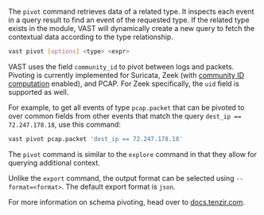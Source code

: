 The `pivot` command retrieves data of a related type. It inspects each
event in a query result to find an event of the requested type. If the related
type exists in the module, VAST will dynamically create a new query to fetch the
contextual data according to the type relationship.

```bash
vast pivot [options] <type> <expr>
```

VAST uses the field `community_id` to pivot between logs and packets. Pivoting
is currently implemented for Suricata, Zeek (with [community ID
computation](https://github.com/corelight/bro-community-id) enabled), and PCAP.
For Zeek specifically, the `uid` field is supported as well.

For example, to get all events of type `pcap.packet` that can be pivoted to over
common fields from other events that match the query `dest_ip == 72.247.178.18`,
use this command:

```bash
vast pivot pcap.packet 'dest_ip == 72.247.178.18'
```

The `pivot` command is similar to the `explore` command in that they allow for
querying additional context.

Unlike the `export` command, the output format can be selected using
`--format=<format>`. The default export format is `json`.

For more information on schema pivoting, head over to
[docs.tenzir.com](https://docs.tenzir.com/vast/features/schema-pivoting).
